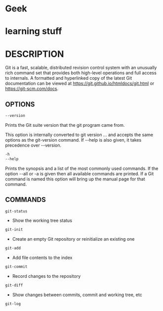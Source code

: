 # Geek
learning stuff
=======
# DESCRIPTION

Git is a fast, scalable, distributed revision control system with an unusually rich command set that provides both high-level operations and full access to internals.
A formatted and hyperlinked copy of the latest Git documentation can be viewed at https://git.github.io/htmldocs/git.html or https://git-scm.com/docs.

## OPTIONS

```sh -v
--version
```
Prints the Git suite version that the git program came from.

This option is internally converted to git version ... and accepts the same options as the git-version command. If --help is also given, it takes precedence over --version.

```sh
-h
--help 
```
Prints the synopsis and a list of the most commonly used commands. If the option --all or -a is given then all available commands are printed. If a Git command is named this option will bring up the manual page for that command.

## COMMANDS
```sh
git-status
```
- Show the working tree status
```sh
git-init 
```
- Create an empty Git repository or reinitialize an existing one
```sh 
git-add
```
- Add file contents to the index
```sh
git-commit
```
 - Record changes to the repository
 ```sh
 git-diff
 ```
  - Show changes between commits, commit and working tree, etc
```sh
git-log
```

